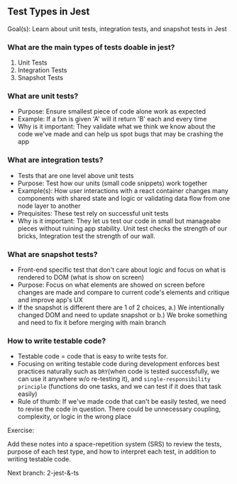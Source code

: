 ## Test Types in Jest
Goal(s): Learn about unit tests, integration tests, and snapshot tests in Jest

### What are the main types of tests doable in jest?
1. Unit Tests
2. Integration Tests
3. Snapshot Tests

### What are unit tests?
- Purpose: Ensure smallest piece of code alone work as expected
- Example: If a fxn is given 'A' will it return 'B' each and every time
- Why is it important: They validate what we think we know about the code we've made and can help us spot bugs that may be crashing the app

### What are integration tests?
- Tests that are one level above unit tests
- Purpose: Test how our units (small code snippets) work together
- Example(s): How user interactions with a react container changes many components with shared state and logic or validating data flow from one node layer to another
- Prequisites: These test rely on successful unit tests 
- Why is it important: They let us test our code in small but manageabe pieces without ruining app stability. Unit test checks the strength of our bricks, Integration test the strength of our wall. 

### What are snapshot tests?
- Front-end specific test that don't care about logic and focus on what is rendered to DOM (what is show on screen)
- Purpose: Focus on what elements are showed on screen before changes are made and compare to current code's elements
and critique and improve app's UX
- If the snapshot is different there are 1 of 2 choices, a.) We intentionally changed DOM and need to update snapshot or b.) We broke something and need to fix it before merging with main branch

### How to write testable code?
- Testable code = code that is easy to write tests for. 
- Focusing on writing testable code during development enforces best practices naturally such as `DRY`(when code is tested successfully, we can use it anywhere w/o re-testing it), and `single-responsibility principle` (functions do one tasks, and we can test if it does that task easily)
- Rule of thumb: If we've made code that can't be easily tested, we need to revise the code in question. There could be unnecessary coupling, complexity, or logic in the wrong place


Exercise:

Add these notes into a space-repetition system (SRS) to review the tests, purpose of each test type, and how to interpret each test, in addition to writing testable code. 

Next branch: 2-jest-&-ts